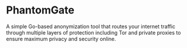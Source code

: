 # PhantomGate
A simple Go-based anonymization tool that routes your internet traffic through multiple layers of protection including Tor and private proxies to ensure maximum privacy and security online.

